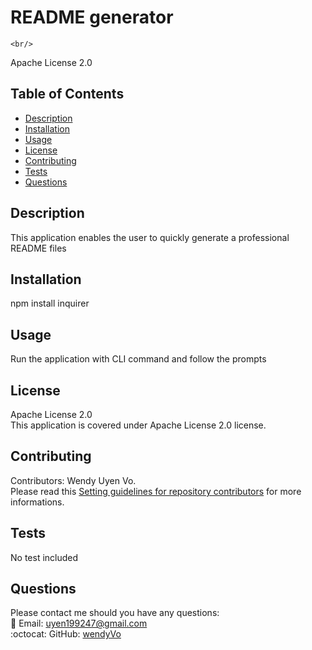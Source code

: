 # README generator
    <br/>
  Apache License 2.0

## Table of Contents
- [Description](#description)
- [Installation](#installation)
- [Usage](#usage)
- [License](#license)
- [Contributing](#contributing)
- [Tests](#tests)
- [Questions](#questions)

## Description
This application enables the user to quickly generate a professional README files

## Installation
npm install inquirer

## Usage
Run the application with CLI command and follow the prompts

## License

Apache License 2.0
<br/>
This application is covered under Apache License 2.0 license. 

## Contributing
Contributors: Wendy Uyen Vo. <br/>
Please read this [Setting guidelines for repository contributors](https://docs.github.com/en/github/building-a-strong-community/setting-guidelines-for-repository-contributors) for more informations.

## Tests
No test included

## Questions

Please contact me should you have any questions: <br/>
:email:   Email: uyen199247@gmail.com <br/>
:octocat: GitHub:  [wendyVo](https://github.com/wendyVo)


